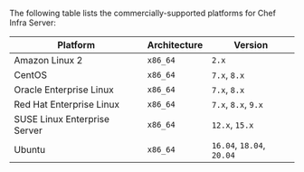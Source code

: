 The following table lists the commercially-supported platforms for Chef Infra Server:

| Platform                     | Architecture | Version                   |
|------------------------------|--------------|---------------------------|
| Amazon Linux 2               | `x86_64`     | `2.x`                     |
| CentOS                       | `x86_64`     | `7.x`, `8.x`              |
| Oracle Enterprise Linux      | `x86_64`     | `7.x`, `8.x`              |
| Red Hat Enterprise Linux     | `x86_64`     | `7.x`, `8.x`, `9.x`       |
| SUSE Linux Enterprise Server | `x86_64`     | `12.x`, `15.x`            |
| Ubuntu                       | `x86_64`     | `16.04`, `18.04`, `20.04` |
